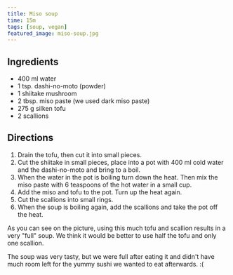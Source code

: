 ```yaml
---
title: Miso soup
time: 15m
tags: [soup, vegan]
featured_image: miso-soup.jpg
---
```


## Ingredients

- 400 ml water
- 1 tsp. dashi-no-moto (powder)
- 1 shiitake mushroom
- 2 tbsp. miso paste (we used dark miso paste)
- 275 g silken tofu
- 2 scallions

## Directions

1. Drain the tofu, then cut it into small pieces.
2. Cut the shiitake in small pieces, place into a pot with 400 ml cold water and the dashi-no-moto and bring to a boil.
3. When the water in the pot is boiling turn down the heat. Then mix the miso paste with 6 teaspoons of the hot water in a small cup.
4. Add the miso and tofu to the pot. Turn up the heat again.
5. Cut the scallions into small rings.
6. When the soup is boiling again, add the scallions and take the pot off the heat.

As you can see on the picture, using this much tofu and scallion results in a very "full" soup. We think it would be better to use half the tofu and only one scallion.

The soup was very tasty, but we were full after eating it and didn't have much room left for the yummy sushi we wanted to eat afterwards. :(
